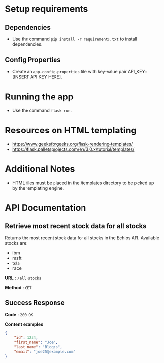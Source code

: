 # Setup requirements

## Dependencies
- Use the command `pip install -r requirements.txt` to install dependencies.

## Config Properties
- Create an `app-config.properties` file with key-value pair API_KEY=[INSERT API KEY HERE].

# Running the app
- Use the command `flask run`.

# Resources on HTML templating 
- https://www.geeksforgeeks.org/flask-rendering-templates/
- https://flask.palletsprojects.com/en/3.0.x/tutorial/templates/

# Additional Notes
- HTML files must be placed in the /templates directory to be picked up by the templating engine.

# API Documentation
## Retrieve most recent stock data for all stocks

Returns the most recent stock data for all stocks in the Echios API. Available stocks are:
- ibm
- msft
- tsla
- race

**URL** : `/all-stocks`

**Method** : `GET`

## Success Response

**Code** : `200 OK`

**Content examples**

```json
{
    "id": 1234,
    "first_name": "Joe",
    "last_name": "Bloggs",
    "email": "joe25@example.com"
}
```